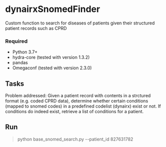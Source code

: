 # dynairxSnomedFinder
Custom function to search for diseases of patients given their structured patient records such as CPRD 

### Required
- Python 3.7+
- hydra-core (tested with version 1.3.2)
- pandas
- Omegaconf (tested with version 2.3.0)

## Tasks
Problem addressed: Given a patient record with contents in a strctured format (e.g. coded CPRD data), determine whether certain conditions (mapped to snomed codes) in a predefined codelist (dynairx) exist or not. If conditions do indeed exist, retrieve a list of conditions for a patient.

## Run
> python base_snomed_search.py --patient_id 827631782

